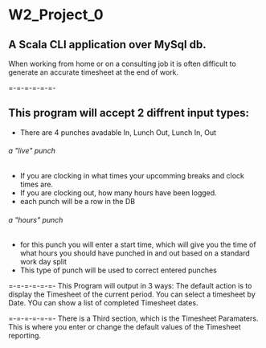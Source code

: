 # W2_Project_0
## A Scala CLI application over MySql db.
When working from home or on a consulting job it is often difficult to generate an accurate timesheet at the end of work. 

=-=-=-=-=-=-
## This program will accept 2 diffrent input types:
- There are 4 punches avadable In, Lunch Out, Lunch In, Out

###### a "live" punch 
- If you are clocking in what times your upcomming breaks and clock times are.
- If you are clocking out, how many hours have been logged.
- each punch will be a row in the DB

###### a "hours" punch
- for this punch you will enter a start time, which will give you the time of what hours you should have punched in and out based on a standard work day split
- This type of punch will be used to correct entered punches


=-=-=-=-=-=-
This Program will output in 3 ways:
    The default action is to display the Timesheet of the current period.
    You can select a timesheet by Date.
    YOu can show a list of completed Timesheet dates.

=-=-=-=-=-=-
There is a Third section, which is the Timesheet Paramaters. This is where you enter or change the default values of the Timesheet reporting.

